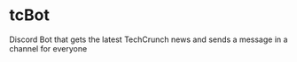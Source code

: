 # tcBot
Discord Bot that gets the latest TechCrunch news and sends a message in a channel for everyone
